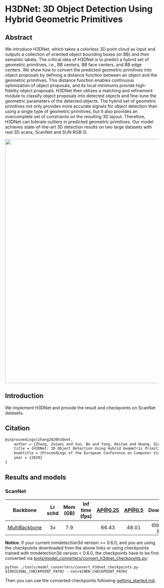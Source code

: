 # H3DNet: 3D Object Detection Using Hybrid Geometric Primitives

## Abstract

<!-- [ABSTRACT] -->

We introduce H3DNet, which takes a colorless 3D point cloud as input and outputs a collection of oriented object bounding boxes (or BB) and their semantic labels. The critical idea of H3DNet is to predict a hybrid set of geometric primitives, i.e., BB centers, BB face centers, and BB edge centers. We show how to convert the predicted geometric primitives into object proposals by defining a distance function between an object and the geometric primitives. This distance function enables continuous optimization of object proposals, and its local minimums provide high-fidelity object proposals. H3DNet then utilizes a matching and refinement module to classify object proposals into detected objects and fine-tune the geometric parameters of the detected objects. The hybrid set of geometric primitives not only provides more accurate signals for object detection than using a single type of geometric primitives, but it also provides an overcomplete set of constraints on the resulting 3D layout. Therefore, H3DNet can tolerate outliers in predicted geometric primitives. Our model achieves state-of-the-art 3D detection results on two large datasets with real 3D scans, ScanNet and SUN RGB-D.

<!-- [IMAGE] -->

<div align=center>
<img src="https://user-images.githubusercontent.com/36950400/143868884-26f7fc63-93fd-48cb-a469-e2f55fda5550.png" width="800"/>
</div>

<!-- [PAPER_TITLE: H3DNet: 3D Object Detection Using Hybrid Geometric Primitives] -->
<!-- [PAPER_URL: https://arxiv.org/abs/2006.05682] -->

## Introduction

<!-- [ALGORITHM] -->

We implement H3DNet and provide the result and checkpoints on ScanNet datasets.

## Citation

```latex
@inproceedings{zhang2020h3dnet,
    author = {Zhang, Zaiwei and Sun, Bo and Yang, Haitao and Huang, Qixing},
    title = {H3DNet: 3D Object Detection Using Hybrid Geometric Primitives},
    booktitle = {Proceedings of the European Conference on Computer Vision},
    year = {2020}
}
```

## Results and models

### ScanNet

|  Backbone   | Lr schd | Mem (GB) | Inf time (fps) | AP@0.25 |AP@0.5| Download |
| :---------: | :-----: | :------: | :------------: | :----: |:----: | :------: |
|    [MultiBackbone](./h3dnet_3x8_scannet-3d-18class.py)     |  3x    |7.9||66.43|48.01|[model](https://download.openmmlab.com/mmdetection3d/v0.1.0_models/h3dnet/h3dnet_scannet-3d-18class/h3dnet_scannet-3d-18class_20200830_000136-02e36246.pth) &#124; [log](https://download.openmmlab.com/mmdetection3d/v0.1.0_models/h3dnet/h3dnet_scannet-3d-18class/h3dnet_scannet-3d-18class_20200830_000136.log.json) |

**Notice**: If your current mmdetection3d version >= 0.6.0, and you are using the checkpoints downloaded from the above links or using checkpoints trained with mmdetection3d version < 0.6.0, the checkpoints have to be first converted via [tools/model_converters/convert_h3dnet_checkpoints.py](../../tools/model_converters/convert_h3dnet_checkpoints.py):

```
python ./tools/model_converters/convert_h3dnet_checkpoints.py ${ORIGINAL_CHECKPOINT_PATH} --out=${NEW_CHECKPOINT_PATH}
```

Then you can use the converted checkpoints following [getting_started.md](../../docs/en/getting_started.md).
